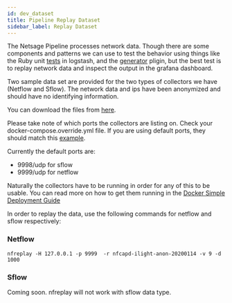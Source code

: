 ```yaml
---
id: dev_dataset
title: Pipeline Replay Dataset
sidebar_label: Replay Dataset
---
```


The Netsage Pipeline processes network data.  Though there are some components and patterns we can use to test 
the behavior using things like the Ruby unit [tests](https://github.com/netsage-project/netsage-pipeline/tree/master/conf-logstash/ruby/spec) in logstash, and the [generator](https://www.elastic.co/guide/en/logstash/current/plugins-inputs-generator.html) pligin, but the best 
test is to replay network data and inspect the output in the grafana dashboard. 

Two sample data set are provided for the two types of collectors we have (Netflow and Sflow).  The network data and ips have been anonymized and should have no identifying information. 

You can download the files from [here](https://drive.google.com/drive/folders/19fzY5EVoKwtYUaiBJq5OxAR82yDY0taG).

Please take note of which ports the collectors are listing on.  Check your docker-compose.override.yml file. If you are using default ports, they should match this [example](https://github.com/netsage-project/netsage-pipeline/blob/master/docker-compose.override_example.yml). 

Currently the default ports are:
  - 9998/udp for sflow 
  - 9999/udp for netflow

Naturally the collectors have to be running in order for any of this to be usable.  You can read more on how to get them running in the [Docker Simple Deployment Guide](../deploy/docker_install_simple.md#running-the-collectors)  

In order to replay the data, use the following commands for netflow and sflow respectively:

### Netflow

```
nfreplay -H 127.0.0.1 -p 9999  -r nfcapd-ilight-anon-20200114 -v 9 -d 1000
```

### Sflow

Coming soon.  nfreplay will not work with sflow data type.

